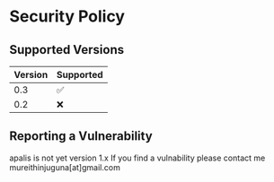 # Security Policy

## Supported Versions

| Version | Supported          |
| ------- | ------------------ |
|  0.3    | :white_check_mark: |
|  0.2    | :x:                |

## Reporting a Vulnerability

apalis is not yet version 1.x
If you find a vulnability please contact me mureithinjuguna[at]gmail.com
